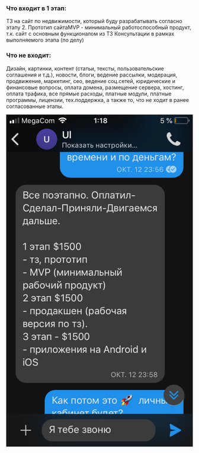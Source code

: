 ### Что входит в 1 этап: 

ТЗ на сайт по недвижимости, который буду разрабатывать согласно этапу 2.
Прототип сайтаMVP - минимальный работоспособный продукт, т.к. сайт с основным функционалом из ТЗ
Консультации в рамках выполняемого этапа (по делу)

### Что не входит: 

Дизайн, картинки, контент (статьи, тексты, пользовательские соглашения и т.д.), новости, блоги, ведение рассылки, модерация, продвижение, маркетинг, сео, ведение соц.сетей, юридические и финансовые вопросы, оплата домена, размещение сервера, хостинг, оплата трафика, все прямые расходы, платные модули, платные программы, лицензии, тех.поддержка, а также то, что не ходит в ранее согласованные этапы. 

![](https://raw.githubusercontent.com/ulikmr/zayac/master/signal-2019-12-02-221834.png)

